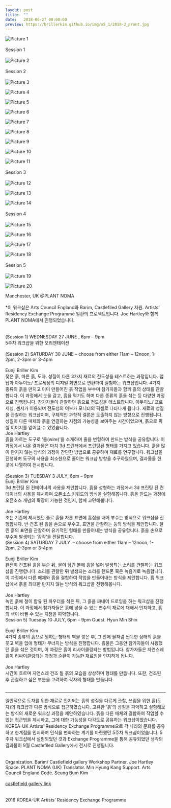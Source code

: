 ```yaml
---
layout: post
title:  ""
date:   2018-06-27 00:00:00
preview: https://brillerkim.github.io/img/a5_1/2018-2_pront.jpg
---
```


![Picture 1](https://brillerkim.github.io/img/a5_1/2018-2_1.jpg)
<br>
<br>
Session 1
<br>
<br>
![Picture 2](https://brillerkim.github.io/img/a5_1/2018-2_4.jpg)
<br>
<br>
Session 2
<br>
<br>
![Picture 3](https://brillerkim.github.io/img/a5_1/2018-2_5.jpg)

![Picture 4](https://brillerkim.github.io/img/a5_1/2018-2_6.jpg)

![Picture 5](https://brillerkim.github.io/img/a5_1/2018-2_7.jpg)

![Picture 6](https://brillerkim.github.io/img/a5_1/2018-2_10.jpg)

![Picture 7](https://brillerkim.github.io/img/a5_1/2018-2_12.jpg)

![Picture 8](https://brillerkim.github.io/img/a5_1/2018-2_14.jpg)

![Picture 9](https://brillerkim.github.io/img/a5_1/2018-2_15.jpg)

![Picture 10](https://brillerkim.github.io/img/a5_1/2018-2_16.jpg)

![Picture 11](https://brillerkim.github.io/img/a5_1/2018-2_19.jpg)
<br>
<br>
Session 3
<br>
<br>
![Picture 12](https://brillerkim.github.io/img/a5_1/2018-2_20.jpg)

![Picture 13](https://brillerkim.github.io/img/a5_1/2018-2_22.jpg)

![Picture 14](https://brillerkim.github.io/img/a5_1/2018-2_25.jpg)
<br>
<br>
Session 4
<br>
<br>
![Picture 15](https://brillerkim.github.io/img/a5_1/2018-2_26.jpg)

![Picture 16](https://brillerkim.github.io/img/a5_1/2018-2_27.jpg)

![Picture 17](https://brillerkim.github.io/img/a5_1/2018-2_28.jpg)

![Picture 18](https://brillerkim.github.io/img/a5_1/2018-2_29.jpg)
<br>
<br>
Session 5
<br>
<br>
![Picture 19](https://brillerkim.github.io/img/a5_1/2018-2_31.jpg)

![Picture 20](https://brillerkim.github.io/img/a5_1/2018-2_32.jpg)


Manchester, UK @PLANT NOMA<br>
<br>
*이 워크샵은 Arts Council England와 Barim, Castlefiled Gallery 지원. Artists’ Residency Exchange Programme 일환의 프로젝트입니다. Joe Hartley와 함께 PLANT NOMA에서 진행되었습니다.<br>  
<br>
(Session 1) WEDNESDAY 27 JUNE , 6pm – 9pm<br>
5주차 워크샵을 위한 오리엔테이션<br> 
<br>
(Session 2) SATURDAY 30 JUNE – choose from either 11am – 12noon, 1-2pm, 2-3pm or 3-4pm<br>
<br>
Eunji Briller Kim<br>
젖은 흙, 마른 흙, 도자. 성질이 다른 3가지 재료의 전도성을 테스트하는 과정입니다. 랩탑과 아두이노/ 프로세싱의 디지털 화면으로 변환하여 실험하는 워크샵입니다.
4가지 종류의 흙을 만지고 이미 만들어진 흙 작업을 부수며 참가자들과 함께 흙의 상태를 관찰합니다. 이 과정에서 눈을 감고, 흙을 먹기도 하며 다른 종류의 흙을 섞는 등 다양한 과정으로 진행됩니다. 참가자들이 관찰하던 흙으로 전도성을 테스트합니다. 아두이노/ 프로세싱, 센서가 이용되며 전도성의 여부가 모니터의 픽셀로 나타나게 됩니다. 재료의 성질을 관찰하는 워크샵이며, 구체적인 과학적 결론은 도출하지 않는 방향으로 진행됩니다. 성질이 다른 매체와 흙을 연결하는 지점의 가능성을 보여주는 시간이었으며, 흙으로 픽셀 이미지를 얻어낼 수 있었습니다.<br> 
Joe Hartley<br>
흙을 자르는 도구로 ‘줄(wire)’을 소개하며 줄을 변형하여 만드는 방식을 공유합니다. 이 과정에서 나온 결과물은 마치 3d 프린터에서 프린팅된 형태를 가지고 있습니다. 흙을 많이 만지지 않는 방식의 과정이 간단한 방법으로 공유하며 재료를 연구합니다. 워크샵을 진행하며 도구의 사용을 최소한으로 줄이는 워크샵 방향을 추구하였으며, 결과물을 한 곳에 나열하여 전시합니다.<br>
<br>
(Session 3) TUESDAY 3 JULY, 6pm – 9pm 
<br>
Eunji Briller Kim<br>
3d 프린팅 된 컨테이너의 사용을 제안합니다. 흙을 성형하는 과정에서 3d 프린팅 된 컨테이너의 사용을 제시하며 오픈소스 키워드의 방식을 실험해봅니다. 흙을 만드는 과정에 오픈소스 개념의 확장이 가능한 것인지, 함께 고민해봅니다.   
<br>
Joe Hartley<br>
조는 기존에 제시했던 줄로 흙을 자른 표면에 흠집을 내어 부수는 방식으로 워크샵을 진행합니다. 반 건조 된 흙을 손으로 부수고, 표면을 관찰하는 등의 방식을 제안합니다. 잘린 흙의 표면을 관찰하며 유기적인 형태를 만들어내는 방식을 공유합니다. 흙을 손으로 부수며 발생되는 ‘감각’을 전달합니다. 
<br>
(Session 4) SATURDAY 7 JULY  – choose from either 11am – 12noon, 1-2pm, 2-3pm or 3-4pm<br>
<br>
Eunji Briller Kim<br>
완전히 건조된 흙을 부순 뒤, 물이 담긴 볼에 흙을 넣어 발생되는 소리를 관찰하는 워크샵을 진행합니다.
소리를 관찰한 뒤 발생되는 소리를 핸드폰 혹은 녹음기로 녹음합니다. 이 과정에서 다른 매체와 흙을 결합하여 작업을 만들어내는 방식을 제안합니다. 흙 워크샵에서 흙을 최대한 만지지 않는 방식의 워크샵을 진행해봅니다.    
<br>
Joe Hartley<br>
녹인 흙에 철이 함유 된 파우더를 섞은 뒤, 그 흙을 짜내어 드로잉을 하는 워크샵을 진행합니다. 이 과정에서 참가자들은 흙에 넣을 수 있는 변수의 재료에 대해서 인지하고, 흙의 색이 바뀔 수 있는 지점을 파악합니다. 
<br>
Session 5) Tuesday 10 JULY, 6pm – 9pm
Guest. Hyun Min Shin<br>
<br>
Eunji Briller Kim<br>
4가지 종류의 흙으로 원하는 형태의 벽을 쌓은 후, 그 안에 물처럼 찐득한 상태의 흙을 붓고 벽을 없애 형태가 무너지는 방식을 진행합니다.
흙물은 그동안 참가자들이 사용했던 흙을 섞은 것이며, 이 과정은 흙이 리사이클링되는 방법입니다. 참가자들은 자연스레 흙이 리싸이클링되는 과정과 순환이 가능한 재료임을 인지하게 됩니다.  
<br>
Joe Hartley<br>
시간이 흐르며 자연스레 건조 될 흙의 모습을 상상하며 형태를 만듭니다. 또한, 건조된 후 관찰하고 싶은 부분을 고려하여 각자의 형태를 만듭니다.
<br>
<br>
*****
일반적으로 도자를 위한 재료로 인지되는 흙의 성질을 다르게 관찰, 쓰임을 위한 흙(도자)의 워크샵과 다른 방식으로 접근하였습니다. 고유한 ‘흙’의 성질을 파악하고 실험해보는 방식의 새로운 워크샵 과정을 제안하였습니다. 흙을 다른 매체와 결합하여 작업할 수 있는 접근법을 제시하고, 그에 대한 가능성을 다각도로 공유하는 워크샵이었습니다. KOREA-UK Artists’ Residency Exchange Programme으로 각 나라의 문화를 공유하고 한계점을 인지하며 인식을 변화하는 계기를 마련했던 5주차 워크샵이었습니다. 
5주차 워크샵에서 실험되었던 것과 Exchange Programme을 통해 공유되었던 생각의 결과물이 9월 Castlefiled Gallery에서 전시로 진행됩니다.            
<br>
<br>
Organization. Barim/ Castlefield gallery
Workshop Partner. Joe Hartley
Space. PLANT NOMA (UK)
Translator. Min Hyung Kang
Support. Arts Council England
Code. Seung Bum Kim
<br>
<br>
[<U>castlefield gallery link</U>](https://www.castlefieldgallery.co.uk/event/play-process-summer-workshops/)<br>
<br>
<br>
2018 KOREA-UK Artists’ Residency Exchange Programme
